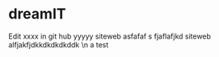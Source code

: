 dreamIT
=======
Edit xxxx in git hub yyyyy siteweb
asfafaf s fjaflafjkd siteweb
alfjakfjdkkdkdkdkddk
\n
a test
